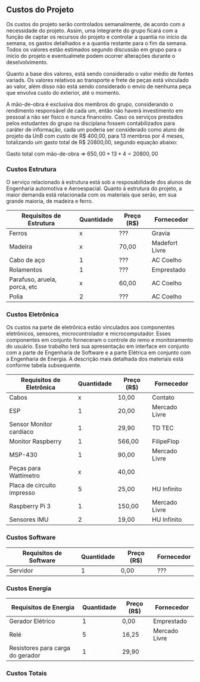 ## Custos do Projeto

Os custos do projeto serão controlados semanalmente, de acordo com a necessidade do projeto. Assim, uma integrante do grupo ficará com a função de captar os recursos do projeto e controlar a quantia no início da semana, os gastos detalhados e a quantia restante para o fim da semana. Todos os valores estão estimados segundo discussão em grupo para o início do projeto e eventualmete podem ocorrer alterações durante o deselvolvimento.

Quanto a base dos valores, está sendo considerado o valor médio de fontes variads. Os valores relativos ao transporte e frete de peças está vínculado ao valor, além disso não está sendo considerado o envio de nenhuma peça que envolva custo do exterior, até o momento.

A mão-de-obra é exclusiva dos membros do grupo, considerando o rendimento responsável de cada um, então não haverá investimento em pessoal a não ser físico e nunca financeiro. Caso os serviços prestados pelos estudantes do grupo na disciplana fossem contabilizados para caráter de informação, cada um poderia ser considerado como aluno de projeto da UnB com custo de R$ 400,00, para 13 membros por 4 meses, totalizando um gasto total de R$ 20800,00, segundo equação abaixo:

Gasto total com mão-de-obra => $650,00*13*4 = 20800,00$

### Custos Estrutura

O serviço relacionado à estrutura está sob a resposabilidade dos alunos de Engenharia automotiva e Aeroespacial. Quanto à estrutura do projeto, a maior demanda está relacionada com os materiais que serão, em sua grande maioria, de madeira e ferro.




| Requisitos de Estrutura | Quantidade | Preço (R$) | Fornecedor |
|--------------------------|------------|-------|------------|
| Ferros                   |        x   |    ???   |      Gravia      |
| Madeira                   |        x  |   70,00  |     Madefort Livre       |
| Cabo de aço         |        1   |    ???   |    AC Coelho      |
|     Rolamentos |        1   |    ???  |    Emprestado        |
| Parafuso, aruela, porca, etc    |        x   |  60,00    |  AC Coelho          |
| Polia|       2   |   ???    |       AC Coelho    |

### Custos Eletrônica

Os custos na parte de eletrônica estão vinculados aos componentes eletrônicos, sensores, microcontrolador e microcomputador. Esses componentes em conjunto forneceram o controle do remo e monitoramento do usuário. Esse trabalho terá sua apresentação em interface em conjunto com a parte de Engenharia de Software e a parte Elétrica em conjunto com a Engenharia de Energia.
A descrição mais detalhada dos materiais está conforme tabela subsequente.

| Requisitos de Eletrônica | Quantidade | Preço (R$) | Fornecedor |
|--------------------------|------------|-------|------------|
| Cabos                    |        x   |    10,00   |      Contato      |
| ESP                      |        1   |    20,00   |     Mercado Livre       |
| Sensor Monitor cardíaco         |        1   |    29,90   |     TD TEC       |
| Monitor Raspberry        |        1   |    566,00  |    FilipeFlop        |
| MSP-430                  |        1   |   90,00    |     Mercado Livre       |
| Peças para Wattímetro    |        x   |   40,00    |            |
| Placa de circuito impresso|       5   |   25,00    |       HU Infinito     |
| Raspberry Pi 3           |        1   |   150,00   |     Mercado Livre       |
| Sensores IMU             |        2   |   19,00    |      HU Infinito      |



### Custos Software


| Requisitos de Software | Quantidade | Preço (R$) | Fornecedor |
|--------------------------|------------|-------|------------|
| Servidor                  |        1   |    0,00   |      ???      |


### Custos Energia


| Requisitos de Energia | Quantidade | Preço (R$) | Fornecedor |
|--------------------------|------------|-------|------------|
| Gerador Elétrico                   |        1   |    0,00   |      Emprestado      |
|      Relé            |        5   |    16,25   |     Mercado Livre       |
| Resistores para carga do gerador        |        1   |    29,90   |          |


### Custos Totais
